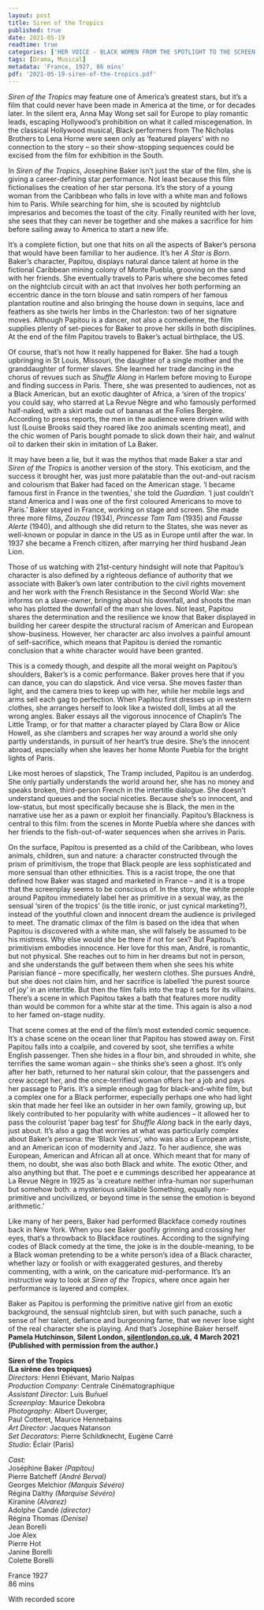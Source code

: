 ```yaml
---
layout: post
title: Siren of the Tropics
published: true
date: 2021-05-19
readtime: true
categories: ['HER VOICE - BLACK WOMEN FROM THE SPOTLIGHT TO THE SCREEN']
tags: [Drama, Musical]
metadata: 'France, 1927, 86 mins'
pdf: '2021-05-19-siren-of-the-tropics.pdf'
---
```


_Siren of the Tropics_ may feature one of America’s greatest stars, but it’s a film that could never have been made in America at the time, or for decades later. In the silent era, Anna May Wong set sail for Europe to play romantic leads, escaping Hollywood’s prohibition on what it called miscegenation. In the classical Hollywood musical, Black performers from The Nicholas Brothers to Lena Horne were seen only as ‘featured players’ with no connection to the story – so their show-stopping sequences could be excised from the film for exhibition in the South.

In _Siren of the Tropics_, Josephine Baker isn’t just the star of the film, she is giving a career-defining star performance. Not least because this film fictionalises the creation of her star persona. It’s the story of a young woman from the Caribbean who falls in love with a white man and follows him to Paris. While searching for him, she is scouted by nightclub impresarios and becomes the toast of the city. Finally reunited with her love, she sees that they can never be together and she makes a sacrifice for him before sailing away to America to start a new life.

It’s a complete fiction, but one that hits on all the aspects of Baker’s persona that would have been familiar to her audience. It’s her _A Star is Born_. Baker’s character, Papitou, displays natural dance talent at home in the fictional Caribbean mining colony of Monte Puebla, grooving on the sand with her friends. She eventually travels to Paris where she becomes feted on the nightclub circuit with an act that involves her both performing an eccentric dance in the torn blouse and satin rompers of her famous plantation routine and also bringing the house down in sequins, lace and feathers as she twirls her limbs in the Charleston: two of her signature moves. Although Papitou is a dancer, not also a comedienne, the film supplies plenty of set-pieces for Baker to prove her skills in both disciplines. At the end of the film Papitou travels to Baker’s actual birthplace, the US.

Of course, that’s not how it really happened for Baker. She had a tough upbringing in St Louis, Missouri, the daughter of a single mother and the granddaughter of former slaves. She learned her trade dancing in the chorus of revues such as _Shuffle Along_ in Harlem before moving to Europe and finding success in Paris. There, she was presented to audiences, not as a Black American, but an exotic daughter of Africa, a ‘siren of the tropics’ you could say, who starred at La Revue Nègre and who famously performed half-naked, with a skirt made out of bananas at the Folies Bergère. According to press reports, the men in the audience were driven wild with lust (Louise Brooks said they roared like zoo animals scenting meat), and the chic women of Paris bought pomade to slick down their hair, and walnut oil to darken their skin in imitation of La Baker.

It may have been a lie, but it was the mythos that made Baker a star and _Siren of the Tropics_ is another version of the story. This exoticism, and the success it brought her, was just more palatable than the out-and-out racism and colourism that Baker had faced on the American stage. ‘I became famous first in France in the twenties,’ she told the _Guardian_. ‘I just couldn’t stand America and I was one of the first coloured Americans to move to Paris.’ Baker stayed in France, working on stage and screen. She made three more films, _Zouzou_ (1934), _Princesse Tam Tam_ (1935) and _Fausse Alerte_ (1940), and although she did return to the States, she was never as well-known or popular in dance in the US as in Europe until after the war. In 1937 she became a French citizen, after marrying her third husband Jean Lion.

Those of us watching with 21st-century hindsight will note that Papitou’s character is also defined by a righteous defiance of authority that we associate with Baker’s own later contribution to the civil rights movement and her work with the French Resistance in the Second World War: she informs on a slave-owner, bringing about his downfall, and shoots the man who has plotted the downfall of the man she loves. Not least, Papitou shares the determination and the resilience we know that Baker displayed in building her career despite the structural racism of American and European show-business. However, her character arc also involves a painful amount of self-sacrifice, which means that Papitou is denied the romantic conclusion that a white character would have been granted.

This is a comedy though, and despite all the moral weight on Papitou’s shoulders, Baker’s is a comic performance. Baker proves here that if you can dance, you can do slapstick. And vice versa. She moves faster than light, and the camera tries to keep up with her, while her mobile legs and arms sell each gag to perfection. When Papitou first dresses up in western clothes, she arranges herself to look like a twisted doll, limbs at all the wrong angles. Baker essays all the vigorous innocence of Chaplin’s The Little Tramp, or for that matter a character played by Clara Bow or Alice Howell, as she clambers and scrapes her way around a world she only partly understands, in pursuit of her heart’s true desire. She’s the innocent abroad, especially when she leaves her home Monte Puebla for the bright lights of Paris.

Like most heroes of slapstick, The Tramp included, Papitou is an underdog. She only partially understands the world around her, she has no money and speaks broken, third-person French in the intertitle dialogue. She doesn’t understand queues and the social niceties. Because she’s so innocent, and low-status, but most specifically because she is Black, the men in the narrative use her as a pawn or exploit her financially. Papitou’s Blackness is central to this film: from the scenes in Monte Puebla where she dances with her friends to the fish-out-of-water sequences when she arrives in Paris.

On the surface, Papitou is presented as a child of the Caribbean, who loves animals, children, sun and nature: a character constructed through the prism of primitivism, the trope that Black people are less sophisticated and more sensual than other ethnicities. This is a racist trope, the one that defined how Baker was staged and marketed in France – and it is a trope that the screenplay seems to be conscious of. In the story, the white people around Papitou immediately label her as primitive in a sexual way, as the sensual ‘siren of the tropics’ (is the title ironic, or just cynical marketing?), instead of the youthful clown and innocent dream the audience is privileged to meet. The dramatic climax of the film is based on the idea that when Papitou is discovered with a white man, she will falsely be assumed to be his mistress. Why else would she be there if not for sex? But Papitou’s primitivism embodies innocence. Her love for this man, André, is romantic, but not physical. She reaches out to him in her dreams but not in person, and she understands the gulf between them when she sees his white Parisian fiancé – more specifically, her western clothes. She pursues André, but she does not claim him, and her sacrifice is labelled ‘the purest source of joy’ in an intertitle. But then the film falls into the trap it sets for its villains. There’s a scene in which Papitou takes a bath that features more nudity than would be common for a white star at the time. This again is also a nod to her famed on-stage nudity.

That scene comes at the end of the film’s most extended comic sequence. It’s a chase scene on the ocean liner that Papitou has stowed away on. First Papitou falls into a coalpile, and covered by soot, she terrifies a white English passenger. Then she hides in a flour bin, and shrouded in white, she terrifies the same woman again – she thinks she’s seen a ghost. It’s only after her bath, returned to her natural skin colour, that the passengers and crew accept her, and the once-terrified woman offers her a job and pays her passage to Paris. It’s a simple enough gag for black-and-white film, but a complex one for a Black performer, especially perhaps one who had light skin that made her feel like an outsider in her own family, growing up, but likely contributed to her popularity with white audiences – it allowed her to pass the colourist ‘paper bag test’ for _Shuffle Along_ back in the early days, just about. It’s also a gag that worries at what was particularly complex about Baker’s persona: the ‘Black Venus’, who was also a European artiste, and an American icon of modernity and Jazz. To her audience, she was European, American and African all at once. Which meant that for many of them, no doubt, she was also both Black and white. The exotic Other, and also anything but that. The poet e e cummings described her appearance at La Revue Nègre in 1925 as ‘a creature neither infra-human nor superhuman but somehow both: a mysterious unkillable Something, equally non-primitive and uncivilized, or beyond time in the sense the emotion is beyond arithmetic.’

Like many of her peers, Baker had performed Blackface comedy routines back in New York. When you see Baker goofily grinning and crossing her eyes, that’s a throwback to Blackface routines. According to the signifying codes of Black comedy at the time, the joke is in the double-meaning, to be a Black woman pretending to be a white person’s idea of a Black character, whether lazy or foolish or with exaggerated gestures, and thereby commenting, with a wink, on the caricature mid-performance. It’s an instructive way to look at _Siren of the Tropics_, where once again her performance is layered and complex.

Baker as Papitou is performing the primitive native girl from an exotic background, the sensual nightclub siren, but with such panache, such a sense of her talent, defiance and burgeoning fame, that we never lose sight of the real character she is playing. And that’s Josephine Baker herself.<br>**Pamela Hutchinson, Silent London, [silentlondon.co.uk](https://silentlondon.co.uk/), 4 March 2021<br>(Published with permission from the author.)**



**Siren of the Tropics  
(La sirène des tropiques)**<br>_Directors_: Henri Etiévant, Mario Nalpas  
_Production Company_: Centrale Cinématographique  
_Assistant Director_: Luis Buñuel  
_Screenplay_: Maurice Dekobra  
_Photography_: Albert Duverger,  
Paul Cotteret, Maurice Hennebains  
_Art Director_: Jacques Natanson  
_Set Decorators_: Pierre Schildknecht, Eugène Carré  
_Studio_: Éclair (Paris)

_Cast:_<br>Joséphine Baker _(Papitou)_  
Pierre Batcheff _(André Berval)_  
Georges Melchior _(Marquis Sévéro)_  
Régina Dalthy _(Marquise Sévéro)_  
Kiranine _(Alvarez)_  
Adolphe Candé _(director)_  
Régina Thomas _(Denise)_   
Jean Borelli  
Joe Alex  
Pierre Hot  
Janine Borelli  
Colette Borelli

France 1927<br>86 mins

With recorded score
<!--stackedit_data:
eyJoaXN0b3J5IjpbLTEzMzYwODU4MDZdfQ==
-->
